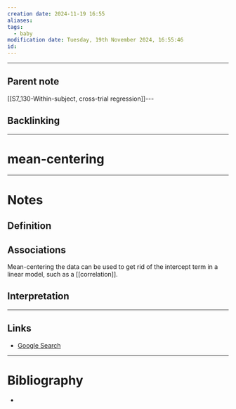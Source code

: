 ```yaml
---
creation date: 2024-11-19 16:55
aliases: 
tags:
  - baby
modification date: Tuesday, 19th November 2024, 16:55:46
id:
---
```

---

## Parent note
[[S7_130-Within-subject, cross-trial regression]]---
## Backlinking


---
# mean-centering


---
# Notes

## Definition

## Associations
Mean-centering the data can be used to get rid of the intercept term in a linear model, such as a [[correlation]].
## Interpretation

---
## Links
- [Google Search](https://www.google.com/search?q=mean-centering)

---
# Bibliography
+ 